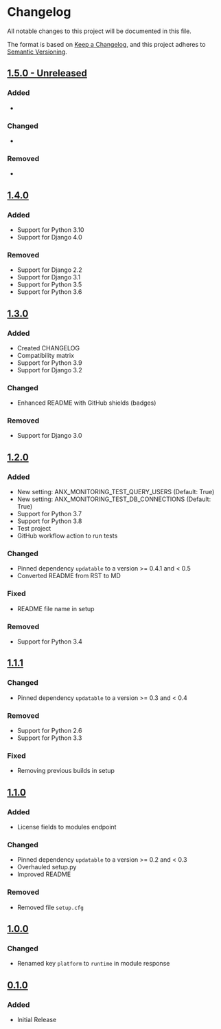 # Changelog
All notable changes to this project will be documented in this file.

The format is based on [Keep a Changelog](https://keepachangelog.com/en/1.0.0/),
and this project adheres to [Semantic Versioning](https://semver.org/spec/v2.0.0.html).

## [1.5.0 - Unreleased]

### Added
-

### Changed
-

### Removed
-

## [1.4.0]
### Added
- Support for Python 3.10
- Support for Django 4.0

### Removed
- Support for Django 2.2
- Support for Django 3.1
- Support for Python 3.5
- Support for Python 3.6

## [1.3.0]
### Added
- Created CHANGELOG
- Compatibility matrix
- Support for Python 3.9
- Support for Django 3.2

### Changed
- Enhanced README with GitHub shields (badges)

### Removed
- Support for Django 3.0

## [1.2.0]
### Added
- New setting: ANX_MONITORING_TEST_QUERY_USERS (Default: True)
- New setting: ANX_MONITORING_TEST_DB_CONNECTIONS (Default: True)
- Support for Python 3.7
- Support for Python 3.8
- Test project
- GitHub workflow action to run tests

### Changed
- Pinned dependency `updatable` to a version >= 0.4.1 and < 0.5
- Converted README from RST to MD

### Fixed
- README file name in setup

### Removed
- Support for Python 3.4

## [1.1.1]
### Changed
- Pinned dependency `updatable` to a version >= 0.3 and < 0.4

### Removed
- Support for Python 2.6
- Support for Python 3.3

### Fixed
- Removing previous builds in setup

## [1.1.0]
### Added
- License fields to modules endpoint

### Changed
- Pinned dependency `updatable` to a version >= 0.2 and < 0.3
- Overhauled setup.py
- Improved README

### Removed
- Removed file `setup.cfg`

## [1.0.0]
### Changed
- Renamed key `platform` to `runtime` in module response

## [0.1.0]
### Added
- Initial Release

[1.5.0 - Unreleased]: https://github.com/anexia-it/anexia-monitoring-django/
[1.4.0]: https://pypi.org/project/django-anexia-monitoring/1.4.0/
[1.3.0]: https://pypi.org/project/django-anexia-monitoring/1.3.0/
[1.2.0]: https://pypi.org/project/django-anexia-monitoring/1.2.0/
[1.1.1]: https://pypi.org/project/django-anexia-monitoring/1.1.1/
[1.1.0]: https://pypi.org/project/django-anexia-monitoring/1.1.0/
[1.0.0]: https://pypi.org/project/django-anexia-monitoring/1.0.0/
[0.1.0]: https://pypi.org/project/django-anexia-monitoring/0.1.0/
